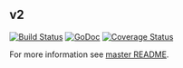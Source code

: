 v2
-

[![Build Status](https://api.travis-ci.org/igm/sockjs-go.svg?branch=v2)](https://travis-ci.org/igm/sockjs-go) 
[![GoDoc](http://godoc.org/gopkg.in/igm/sockjs-go.v2/sockjs?status.svg)](http://godoc.org/gopkg.in/igm/sockjs-go.v2/sockjs) 
[![Coverage Status](https://coveralls.io/repos/igm/sockjs-go/badge.svg?branch=v2)](https://coveralls.io/r/igm/sockjs-go?branch=v2)

For more information see [master README](https://github.com/igm/sockjs-go/blob/master/README.md).
